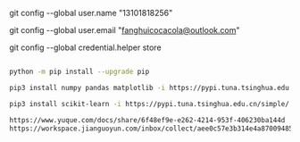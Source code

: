 git config --global user.name "13101818256"

git config --global user.email "fanghuicocacola@outlook.com"

git config --global credential.helper store

```sh

python -m pip install --upgrade pip

pip3 install numpy pandas matplotlib -i https://pypi.tuna.tsinghua.edu.cn/simple/

pip3 install scikit-learn -i https://pypi.tuna.tsinghua.edu.cn/simple/ 

https://www.yuque.com/docs/share/6f48ef9e-e262-4214-953f-406230ba144d
https://workspace.jianguoyun.com/inbox/collect/aee0c57e3b314e4a870094850e648a5b/submit

```
